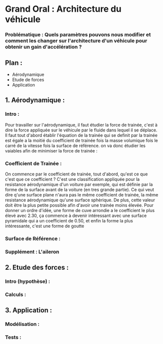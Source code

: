# Grand Oral : Architecture du véhicule 
### Problématique : Quels paramètres pouvons nous modifier et comment les changer sur l'architecture d'un véhicule pour obtenir un gain d'accélération ?
## Plan :
- Aérodynamique
- Etude de forces
- Application 
## 1. Aérodynamique :
### Intro :
Pour travailler sur l'aérodynamique, il faut étudier la force de trainée, c'est à dire la force appliquée sur le véhicule par le fluide dans lequel il se déplace. Il faut tout d'abord établir l'équation de la trainée qui se definit par la trainée est égale a la moitié du coefficient de trainée fois la masse volumique fois le carré de la vitesse fois la surface de référence. on va donc étudier les vaiables afin de minimiser la force de trainée :
### Coefficient de Trainée :
On commence par le coefficient de trainée, tout d'abord, qu'est ce que c'est que ce coefficient ? C'est une classification appliquée pour la resistance aérodynamique d'un voiture par exemple, qui est définie par la forme de la surface avant de la voiture (en tres grande partie). Ce qui veut dire q'une surface plane n'aura pas le même coefficient de trainée, la même resistance aérodynamique qu'une surface sphèrique. De plus, cette valeur doit être la plus petite possible afin d'avoir une trainée moins élevée. Pour donner un ordre d'idée, une forme de cuve arrondie a le coefficient le plus élevé avec 2.30, ça commence à devenir intéressant avec une surface pyramidale qui a un coefficient de 0.50, et enfin la forme la plus intéressante, c'est une forme de goutte 
### Surface de Référence :
### Supplément : L'aileron
## 2. Etude des forces :
### Intro (hypothèse) :
### Calculs :
## 3. Application :
### Modélisation :
### Tests :
